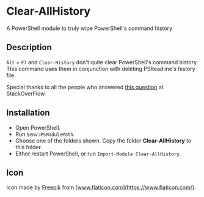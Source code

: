 # Clear-AllHistory

A PowerShell module to truly wipe PowerShell's command history

## Description
```Alt``` + ```F7``` and ```Clear-History``` don't quite clear PowerShell's command
history.
This command uses them in conjunction with deleting PSReadline's history
file.

Special thanks to all the people who answered
[this question](https://stackoverflow.com/q/13257775) at StackOverFlow.

## Installation
*  Open PowerShell.
*  Run ```$env:PSModulePath```.
*  Choose one of the folders shown. Copy the folder **Clear-AllHistory** to this folder.
*  Either restart PowerShell, or run ```Import-Module Clear-AllHistory```.

## Icon
Icon made by [Freepik](https://www.freepik.com) from
[www.flaticon.com](https://www.flaticon.com/).
